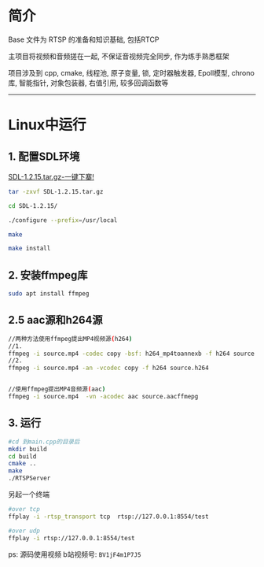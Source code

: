 # 简介

Base 文件为 RTSP 的准备和知识基础, 包括RTCP

主项目将视频和音频搓在一起, 不保证音视频完全同步, 作为练手熟悉框架

项目涉及到
cpp, cmake, 线程池, 原子变量, 锁, 定时器触发器, Epoll模型, chrono库, 智能指针, 对象包装器, 右值引用, 较多回调函数等

---

# Linux中运行

## 1. 配置SDL环境

[SDL-1.2.15.tar.gz-一键下寨!](https://sourceforge.net/projects/libsdl/files/SDL/1.2.15/SDL-1.2.15.tar.gz/download)

```bash
tar -zxvf SDL-1.2.15.tar.gz

cd SDL-1.2.15/

./configure --prefix=/usr/local

make

make install
```


## 2. 安装ffmpeg库

```bash
sudo apt install ffmpeg
```

## 2.5 aac源和h264源

```bash
//两种方法使用ffmpeg提出MP4视频源(h264)
//1.
ffmpeg -i source.mp4 -codec copy -bsf: h264_mp4toannexb -f h264 source.h264
//2. 
ffmpeg -i source.mp4 -an -vcodec copy -f h264 source.h264


//使用ffmpeg提出MP4音频源(aac)
ffmpeg -i source.mp4  -vn -acodec aac source.aacffmepg 

```


## 3. 运行

```bash
#cd 到main.cpp的目录后
mkdir build
cd build
cmake ..
make
./RTSPServer
```

另起一个终端

```bash
#over tcp
ffplay -i -rtsp_transport tcp  rtsp://127.0.0.1:8554/test

#over udp
ffplay -i rtsp://127.0.0.1:8554/test
```

ps: 源码使用视频 b站视频号: `BV1jF4m1P7J5`
